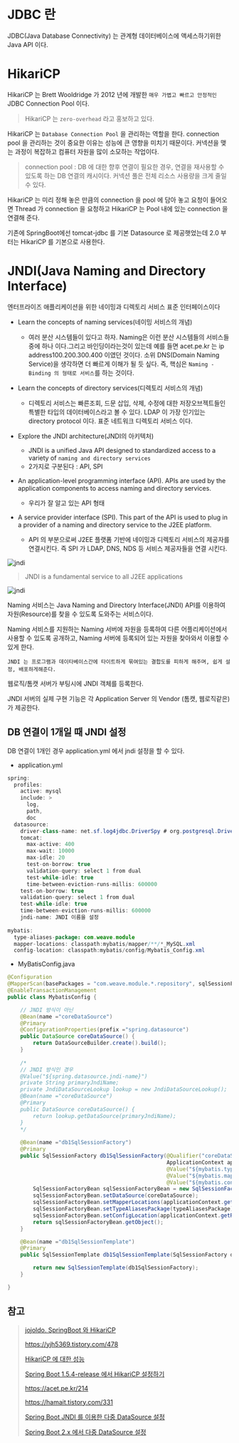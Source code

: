 # JDBC 란 

JDBC(Java Database Connectivity) 는 관계형 데이터베이스에 액세스하기위한 Java API 이다.

# HikariCP

HikariCP 는 Brett Wooldridge 가 2012 년에 개발한 `매우 가볍고 빠르고 안정적인` JDBC Connection Pool 이다.

> HikariCP 는 `zero-overhead` 라고 홍보하고 있다.

HikariCP 는 `Database Connection Pool` 을 관리하는 역할을 한다. connection pool 을 관리하는 것이 중요한 이유는 성능에 큰 영향을 미치기 때문이다. 커넥션을 맺는 과정이 복잡하고 컴퓨터 자원을 많이 소모하는 작업이다.

> connection pool : DB 에 대한 향후 연결이 필요한 경우, 연결을 재사용할 수 있도록 하는 DB 연결의 캐시이다. 커넥션 풀은 전체 리소스 사용량을 크게 줄일 수 있다.

HikariCP 는 미리 정해 놓은 만큼의 connection 을 pool 에 담아 놓고 요청이 들어오면 Thread 가 connection 을 요청하고 HikariCP 는 Pool 내에 있는 connection 을 연결해 준다.

기존에 SpringBoot에선 tomcat-jdbc 를 기본 Datasource 로 제공햇었는데 2.0 부터는 HikariCP 를 기본으로 사용한다.

# JNDI(Java Naming and Directory Interface)

엔터프라이즈 애플리케이션을 위한 네이밍과 디렉토리 서비스 표준 인터페이스이다

- Learn the concepts of naming services(네이밍 서비스의 개념)
  - 여러 분산 시스템들이 있다고 하자. Naming은 이런 분산 시스템들의 서비스들 중에 하나 이다.그리고 바인딩이라는것이 있는데 예를 들면 acet.pe.kr 는 ip address100.200.300.400 이였던 것이다.
소위 DNS(Domain Naming Service)을 생각하면 더 빠르게 이해가 될 듯 싶다. 즉, 핵심은 `Naming - Binding 의 형태로 서비스`를 하는 것이다.

- Learn the concepts of directory services(디렉토리 서비스의 개념)
  - 디렉토리 서비스는 빠른조회, 드문 삽입, 삭제, 수정에 대한 저장오브젝트들인 특별한 타입의 데이터베이스라고 볼 수 있다. LDAP 이 가장 인기있는 directory protocol 이다. 표준 네트워크 디렉토리 서비스 이다.

- Explore the JNDI architecture(JNDI의 아키텍처)
  - JNDI is a unified Java API designed to standardized access to a variety of `naming and directory services`
  - 2가지로 구분된다 : API, SPI

- An application-level programming interface (API). APIs are used by the application components to access naming and directory services.
  - 우리가 잘 알고 있는 API 형태

- A service provider interface (SPI). This part of the API is used to plug in a provider of a naming and directory service to the J2EE platform.
  - API 의 부분으로써 J2EE 플랫폼 기반에 네이밍과 디렉토리 서비스의 제공자를 연결시킨다. 즉 SPI 가 LDAP, DNS, NDS 등 서비스 제공자들을 연결 시킨다.

![jndi](../images/jndi.PNG)

> JNDI is a fundamental service to all J2EE applications

![jndi](../images/namingservice.PNG)

Naming 서비스는 Java Naming and Directory Interface(JNDI) API를 이용하여 자원(Resource)를 찾을 수 있도록 도와주는 서비스이다.

Naming 서비스를 지원하는 Naming 서버에 자원을 등록하여 다른 어플리케이션에서 사용할 수 있도록 공개하고, Naming 서버에 등록되어 있는 자원을 찾아와서 이용할 수 있게 한다.


`JNDI 는 프로그램과 데이타베이스간에 타이트하게 묶여있는 결합도를 피하게 해주며, 쉽게 설정, 배포하게해준다.`

웹로직/톰캣 서버가 부팅시에 JNDI 객체를 등록한다.

JNDI 서버의 실제 구현 기능은 각 Application Server 의 Vendor (톰캣, 웹로직같은) 가 제공한다.


## DB 연결이 1개일 때 JNDI 설정

DB 연결이 1개인 경우 application.yml 에서 jndi 설정을 할 수 있다. 

- application.yml

```java
spring:
  profiles:
    active: mysql
    include: >
      log,
      path,
      doc
  datasource:
    driver-class-name: net.sf.log4jdbc.DriverSpy # org.postgresql.Driver
    tomcat:
      max-active: 400
      max-wait: 10000
      max-idle: 20
      test-on-borrow: true
      validation-query: select 1 from dual
      test-while-idle: true
      time-between-eviction-runs-millis: 600000
    test-on-borrow: true
    validation-query: select 1 from dual
    test-while-idle: true
    time-between-eviction-runs-millis: 600000
    jndi-name: JNDI 이름을 설정
    
mybatis:
  type-aliases-package: com.weave.module
  mapper-locations: classpath:mybatis/mapper/**/*_MySQL.xml
  config-location: classpath:mybatis/config/Mybatis_Config.xml
```

- MyBatisConfig.java

```java
@Configuration
@MapperScan(basePackages = "com.weave.module.*.repository", sqlSessionFactoryRef = "db1SqlSessionFactory")
@EnableTransactionManagement
public class MybatisConfig {

    // JNDI 방식이 아닌 
    @Bean(name ="coreDataSource")
    @Primary
    @ConfigurationProperties(prefix ="spring.datasource")
    public DataSource coreDataSource() {
        return DataSourceBuilder.create().build();
    }
    
    /*
    // JNDI 방식인 경우
    @Value("${spring.datasource.jndi-name}")
    private String primaryJndiName;
    private JndiDataSourceLookup lookup = new JndiDataSourceLookup();
    @Bean(name ="coreDataSource")
    @Primary
    public DataSource coreDataSource() {
        return lookup.getDataSource(primaryJndiName);
    }
    */
    
    @Bean(name ="db1SqlSessionFactory")
    @Primary
    public SqlSessionFactory db1SqlSessionFactory(@Qualifier("coreDataSource") DataSource coreDataSource,
                                                  ApplicationContext applicationContext,
                                                  @Value("${mybatis.type-aliases-package}") String typeAliasesPackage,
                                                  @Value("${mybatis.mapper-locations}") String mapperLocations,
                                                  @Value("${mybatis.config-location}") String configLocation) throws Exception {
        SqlSessionFactoryBean sqlSessionFactoryBean = new SqlSessionFactoryBean();
        sqlSessionFactoryBean.setDataSource(coreDataSource);
        sqlSessionFactoryBean.setMapperLocations(applicationContext.getResources(mapperLocations));
        sqlSessionFactoryBean.setTypeAliasesPackage(typeAliasesPackage);
        sqlSessionFactoryBean.setConfigLocation(applicationContext.getResource(configLocation));
        return sqlSessionFactoryBean.getObject();
    }

    @Bean(name ="db1SqlSessionTemplate")
    @Primary
    public SqlSessionTemplate db1SqlSessionTemplate(SqlSessionFactory db1SqlSessionFactory)throws Exception {

        return new SqlSessionTemplate(db1SqlSessionFactory);
    }

}
```

## 참고 

> [jojoldo. SpringBoot 와 HikariCP](https://jojoldu.tistory.com/296)
> 
> https://yjh5369.tistory.com/478
> 
> [HikariCP 에 대한 성능](https://www.wix.engineering/post/how-does-hikaricp-compare-to-other-connection-pools)
> 
> [Spring Boot 1.5.4-release 에서 HikariCP 설정하기](https://yeti.tistory.com/120)
> 
> https://acet.pe.kr/214
>
> https://hamait.tistory.com/331
> 
> [Spring Boot JNDI 를 이용한 다중 DataSource 설정](https://www.javaer101.com/ko/article/1504853.html)
> 
> [Spring Boot 2.x 에서 다중 DataSource 설정](https://gigas-blog.tistory.com/122)
